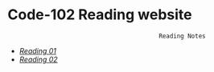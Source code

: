 # Code-102 Reading website

                                              Reading Notes


- [*Reading 01*](https://nassir1976.github.io/reading-notes/class-01-reading)
- [*Reading 02*](https://nassir1976.github.io/reading-notes/class-02-reading)



